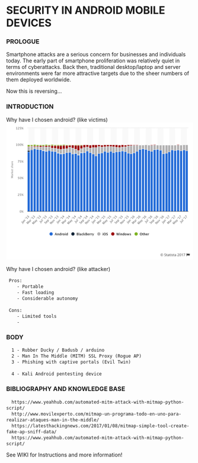 # SECURITY IN ANDROID MOBILE DEVICES


### PROLOGUE

Smartphone attacks are a serious concern for businesses and individuals today. The early part of smartphone proliferation was relatively quiet in terms of cyberattacks. Back then, traditional desktop/laptop and server environments were far more attractive targets due to the sheer numbers of them deployed worldwide. 

Now this is reversing...


### INTRODUCTION
   
Why have I chosen android? (like victims)
![](https://github.com/pollonegro/Hacking-of-mobile-devices-Project/raw/master/img/grafica.png)

Why have I chosen android? (like attacker)

     Pros:
        - Portable
        - Fast loading
        - Considerable autonomy
      
     Cons:
        - Limited tools
        - 


### BODY

      
      1 - Rubber Ducky / Badusb / arduino 
      2 - Man In The Middle (MITM) SSL Proxy (Rogue AP)
      3 - Phishing with captive portals (Evil Twin)
      
      4 - Kali Android pentesting device


 ### BIBLIOGRAPHY AND KNOWLEDGE BASE

      https://www.yeahhub.com/automated-mitm-attack-with-mitmap-python-script/
      http://www.movilexperto.com/mitmap-un-programa-todo-en-uno-para-realizar-ataques-man-in-the-middle/
      https://latesthackingnews.com/2017/01/08/mitmap-simple-tool-create-fake-ap-sniff-data/
      https://www.yeahhub.com/automated-mitm-attack-with-mitmap-python-script/

See WIKI for Instructions and more information!
